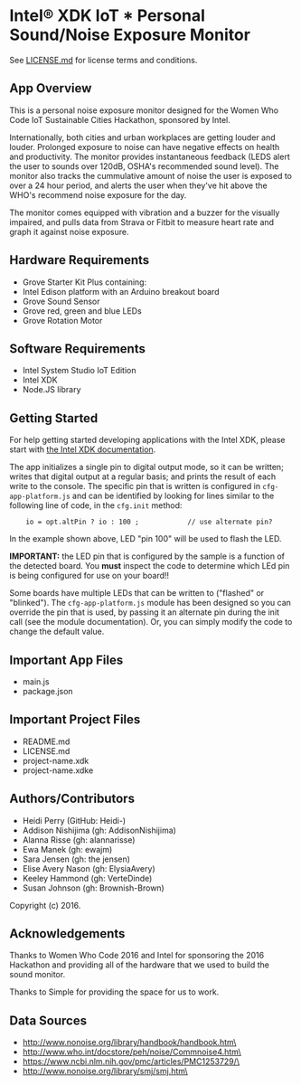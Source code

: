 Intel® XDK IoT * Personal Sound/Noise Exposure Monitor
=============================================
See [LICENSE.md](LICENSE.md) for license terms and conditions.

App Overview
------------
This is a personal noise exposure monitor designed for the Women Who Code IoT Sustainable Cities Hackathon, sponsored by Intel.

Internationally, both cities and urban workplaces are getting louder and louder. Prolonged exposure to noise can have negative effects on health and productivity. The monitor provides instantaneous feedback (LEDS alert the user to sounds over 120dB, OSHA's recommended sound level). The monitor also tracks the cummulative amount of noise the user is exposed to over a 24 hour period, and alerts the user when they've hit above the WHO's recommend noise exposure for the day.

The monitor comes equipped with vibration and a buzzer for the visually impaired, and pulls data from Strava or Fitbit to measure heart rate and graph it against noise exposure.

Hardware Requirements
------------
* Grove Starter Kit Plus containing:
* Intel Edison platform with an Arduino breakout board
* Grove Sound Sensor
* Grove red, green and blue LEDs
* Grove Rotation Motor

Software Requirements
------------
* Intel System Studio IoT Edition
* Intel XDK
* Node.JS library


Getting Started
------------
For help getting started developing applications with the
Intel XDK, please start with
[the Intel XDK documentation](https://software.intel.com/en-us/xdk/docs).

The app initializes a single pin to digital output mode, so it can be written;
writes that digital output at a regular basis; and prints the result of each
write to the console. The specific pin that is written is configured in
`cfg-app-platform.js` and can be identified by looking for lines similar to the
following line of code, in the `cfg.init` method:

~~~~~~~~~~~~~~~~~~~~~~~~~~~~~~~~~~~~~~~~~~~~~~~~~~~~~~~~~~~~~~~~~~~~~~~~~~~~~~~~
    io = opt.altPin ? io : 100 ;            // use alternate pin?
~~~~~~~~~~~~~~~~~~~~~~~~~~~~~~~~~~~~~~~~~~~~~~~~~~~~~~~~~~~~~~~~~~~~~~~~~~~~~~~~

In the example shown above, LED "pin 100" will be used to flash the LED.

**IMPORTANT:** the LED pin that is configured by the sample is a function of the
detected board. You **must** inspect the code to determine which LEd pin is being
configured for use on your board!!

Some boards have multiple LEDs that can be written to ("flashed" or "blinked").
The `cfg-app-platform.js` module has been designed so you can override the pin
that is used, by passing it an alternate pin during the init call (see the module
documentation). Or, you can simply modify the code to change the default value.

Important App Files
--------------------------
* main.js
* package.json

Important Project Files
------------------------------
* README.md
* LICENSE.md
* project-name.xdk
* project-name.xdke


Authors/Contributors
----------------------------
* Heidi Perry (GitHub: Heidi-)
* Addison Nishijima (gh: AddisonNishijima)
* Alanna Risse (gh: alannarisse)
* Ewa Manek (gh: ewajm)
* Sara Jensen (gh: the jensen)
* Elise Avery Nason (gh: ElysiaAvery)
* Keeley Hammond (gh: VerteDinde)
* Susan Johnson (gh: Brownish-Brown)

Copyright (c) 2016.

Acknowledgements
----------------------------
Thanks to Women Who Code 2016 and Intel for sponsoring the 2016 Hackathon and 
providing all of the hardware that we used to build the sound monitor.

Thanks to Simple for providing the space for us to work.

Data Sources
----------------------------
* http://www.nonoise.org/library/handbook/handbook.htm\
* http://www.who.int/docstore/peh/noise/Commnoise4.htm\
* https://www.ncbi.nlm.nih.gov/pmc/articles/PMC1253729/\
* http://www.nonoise.org/library/smj/smj.htm\
